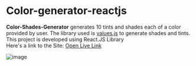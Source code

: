 # Color-generator-reactjs
<strong>Color-Shades-Generator</strong> generates 10 tints and shades each of a color provided by user. The library used is <a href="https://github.com/noeldelgado/values.js">values.js</a> to generate shades and tints.
<br />
This project is developed using React.JS Library <br />
Here's a link to the Site: <a href="https://shades-generator.netlify.app/">Open Live Link</a>

![image](https://i.postimg.cc/LsTqzWqG/react-color.png)